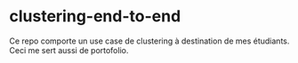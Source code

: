 # clustering-end-to-end
Ce repo comporte un use case de clustering à destination de mes étudiants. Ceci me sert aussi de portofolio.

#
